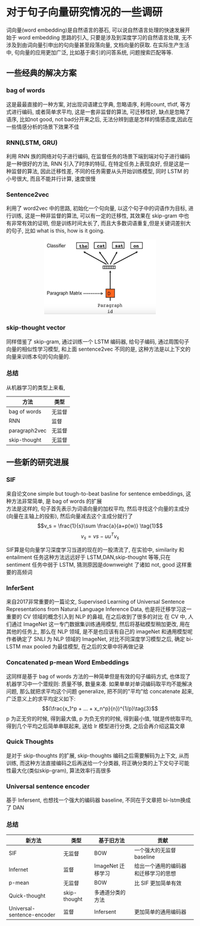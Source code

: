 # 对于句子向量研究情况的一些调研
词向量(word embedding)是自然语言的基石, 可以说自然语言处理的快速发展开始于 word embedding 思路的引入, 只要是涉及到深度学习的自然语言处理, 无不涉及到由词向量引申出的句向量甚至段落向量, 文档向量的获取.
在实际生产生活中, 句向量的应用更加广泛, 比如基于索引的问答系统, 问题搜索匹配等等.

## 一些经典的解决方案
### bag of words
这是最最直接的一种方案, 对出现词语建立字典, 忽略语序, 利用count, tfidf, 等方式进行编码, 或者简单求平均, 这是一套非监督的算法, 可迁移性好, 缺点是忽略了语序, 比如not good, not bad分开来之后, 无法分辨到底是怎样的情感态度,因此在一些情感分析的场景下效果不佳
### RNN(LSTM, GRU)
利用 RNN 族的网络对句子进行编码, 在监督任务的场景下端到端对句子进行编码是一种很好的方法, RNN 引入了时序的特征, 在特定任务上表现良好, 但是这是一种监督的算法, 因此迁移性差, 不同的任务需要从头开始训练模型, 同时 LSTM 的小号很大, 而且不能并行计算, 速度很慢
### Sentence2vec
利用了 word2vec 中的思路, 初始化一个句向量, 以这个句子中的词语作为目标, 进行训练, 这是一种非监督的算法, 可以有一定的迁移性, 其效果在 skip-gram 中也有非常有效的证明, 但是训练时间太长了, 而且大多数词语重复,但是关键词差别大的句子, 比如 what is this, how is it going.
    <div align=center>
    <img width=300 height=200 src="images/1.png">
    </div>
### skip-thought vector
同样借鉴了 skip-gram, 通过训练一个 LSTM 编码器, 给句子编码, 通过周围句子向量的相似性学习模型, 和上面 sentence2vec 不同的是, 这种方法是以上下文的向量来训练本句的句向量的.
### 总结
从机器学习的类型上来看, 
<div align=center>

| 方法 | 类型 |
|-|-|
bag of words | 无监督
RNN | 监督
paragraph2vec | 无监督
skip-thought | 无监督

</div>

## 一些新的研究进展
### SIF
来自论文one simple but tough-to-beat basline for sentence embeddings, 这种方法非常简单, 是 bag of words 的扩展<br>
方法是这样的, 句子首先表示为词语向量的加权平均, 然后寻找这个向量的主成分(向量在主轴上的投影), 然后向量减去这个主成分就行了
$$v_s = \frac{1}{s}\sum \frac{a}{a+p(w)} \tag{1}$$
$$v_s = vs-uu^Tv_s\tag{2}$$

SIF算是句向量学习深度学习当道的现在的一股清流了, 在实验中, similarity 和 entailment 任务这种方法远远好于 LSTM,DAN,skip-thought 等等,只在 sentiment 任务中弱于 LSTM, 猜测原因是downweight 了诸如 not, good 这样重要的高频词

### InferSent
来自2017非常重要的一篇论文, Supervised Learning of Universal Sentence Representations from Natural Language Inference Data, 也是将迁移学习这一重要的 CV 领域的概念引入到 NLP 的鼻祖, 在之后收到了很多的对比
在 CV 中, 人们通过 ImageNet 这一专门数据集训练通用模型, 然后将基础模型稍加更改, 用在其他的任务上, 那么在 NLP 领域, 是不是也应该有自己的 imageNet 和通用模型呢
作者确定了 SNLI 为 NLP 领域的 ImageNet, 对比不同深度学习模型之后, 确定 bi-LSTM max pooled 为最佳模型, 在之后的文章中将再做记录

### Concatenated p-mean Word Embeddings
这同样是基于 bag of words 方法的一种简单但是有效的句子编码方式, 也体现了机器学习中一个潜规则: 质量不够, 数量来凑. 如果单单对单词编码取平均不能解决问题, 那么就把求平均这个问题 generalize, 把不同的"平均"给 concatenate 起来, 广泛意义上的求平均定义如下:
$$(\frac{x_1^p + ... + x_n^p}{n})^{1/p}\tag{3}$$
p 为正无穷的时候, 得到最大值, p 为负无穷的时候, 得到最小值, 1就是传统取平均, 得到几个平均之后简单串联起来, 送给 lr 模型进行分类, 之后会再介绍这篇文章

### Quick Thoughts
是对于 skip-thoughts 的扩展, skip-thoughts 编码之后需要解码为上下文, 从而训练, 而这种方法直接编码之后再送给一个分类器, 将正确分类的上下文句子可能性最大化(类似skip-gram), 算法效率行高很多

### Universal sentence encoder
基于 Infersent, 也想找一个强大的编码器 baseline, 不同在于文章把 bi-lstm换成了 DAN

### 总结

| 新方法 | 类型 | 基于旧方法 | 贡献
|-|-|-|-|
SIF | 无监督 | BOW | 一个强大的无监督baseline
Infernet | 监督 | ImageNet 迁移学习 | 给出一个通用的编码器和迁移学习的思想
p-mean| 无监督 | BOW | 比 SIF 更加简单有效
Quick-thought | skip-thought | 多通道分类的方法
Universal-sentence-encoder | 监督 | Infersent | 更加简单的通用编码器